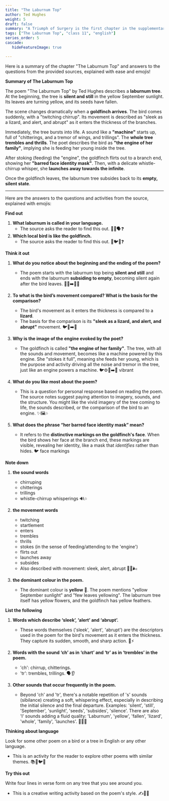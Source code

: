 ```yaml
---
title: "The Laburnum Top"
author: Ted Hughes
weight: 5
draft: false
summary: "A Triumph of Surgery is the first chapter in the supplementary reader Footprints without Feet. Written by James Herriot, the story concerns a small dog named ..."
tags: ["The Laburnum Top", "class 11", "english"]
series_order: 5
cascade:
   hideFeatureImage: true

---
```


Here is a summary of the chapter "The Laburnum Top" and answers to the questions from the provided sources, explained with ease and emojis!

**Summary of The Laburnum Top**

The poem "The Laburnum Top" by Ted Hughes describes a **laburnum tree**. At the beginning, the tree is **silent and still** in the yellow September sunlight. Its leaves are turning yellow, and its seeds have fallen.

The scene changes dramatically when a **goldfinch arrives**. The bird comes suddenly, with a "twitching chirrup". Its movement is described as "sleek as a lizard, and alert, and abrupt" as it enters the thickness of the branches.

Immediately, the tree bursts into life. A sound like a **"machine"** starts up, full of "chitterings, and a tremor of wings, and trillings". The **whole tree trembles and thrills**. The poet describes the bird as **"the engine of her family"**, implying she is feeding her young inside the tree.

After stoking (feeding) the "engine", the goldfinch flirts out to a branch end, showing her **"barred face identity mask"**. Then, with a delicate whistle-chirrup whisper, she **launches away towards the infinite**.

Once the goldfinch leaves, the laburnum tree subsides back to its **empty, silent state**.

---

Here are the answers to the questions and activities from the source, explained with emojis:

**Find out**

1.  **What laburnum is called in your language.**
    *   The source asks the reader to find this out. 🤔🌳🗣️❓
2.  **Which local bird is like the goldfinch.**
    *   The source asks the reader to find this out. 🤔🐦💛❓

**Think it out**

1.  **What do you notice about the beginning and the ending of the poem?**
    *   The poem starts with the laburnum top being **silent and still** and ends with the laburnum **subsiding to empty**, becoming silent again after the bird leaves. 🌳🤫➡️🌳🤫

2.  **To what is the bird’s movement compared? What is the basis for the comparison?**
    *   The bird's movement as it enters the thickness is compared to a **lizard**.
    *   The basis for the comparison is its **"sleek as a lizard, and alert, and abrupt"** movement. 🐦🦎➡️💨

3.  **Why is the image of the engine evoked by the poet?**
    *   The goldfinch is called **"the engine of her family"**. The tree, with all the sounds and movement, becomes like a machine powered by this engine. She "stokes it full", meaning she feeds her young, which is the purpose and activity driving all the noise and tremor in the tree, just like an engine powers a machine. 🐦⚙️👶➡️🌳 vibrant

4.  **What do you like most about the poem?**
    *   This is a question for personal response based on reading the poem. The source notes suggest paying attention to imagery, sounds, and the structure. You might like the vivid imagery of the tree coming to life, the sounds described, or the comparison of the bird to an engine. ✨🖼️🎶

5.  **What does the phrase “her barred face identity mask” mean?**
    *   It refers to the **distinctive markings on the goldfinch's face**. When the bird shows her face at the branch end, these markings are visible, revealing her identity, like a mask that *identifies* rather than hides. 🐦 face markings

**Note down**

1.  **the sound words**
    *   chirruping
    *   chitterings
    *   trillings
    *   whistle-chirrup whisperings 🔊🎶

2.  **the movement words**
    *   twitching
    *   startlement
    *   enters
    *   trembles
    *   thrills
    *   stokes (in the sense of feeding/attending to the 'engine')
    *   flirts out
    *   launches away
    *   subsides
    *   Also described with movement: sleek, alert, abrupt 🤸‍♀️🌬️

3.  **the dominant colour in the poem.**
    *   The dominant colour is **yellow** 💛. The poem mentions "yellow September sunlight" and "few leaves yellowing". The laburnum tree itself has yellow flowers, and the goldfinch has yellow feathers.

**List the following**

1.  **Words which describe ‘sleek’, ‘alert’ and ‘abrupt’.**
    *   These words themselves ('sleek', 'alert', 'abrupt') are the descriptors used in the poem for the bird's movement as it enters the thickness. They capture its sudden, smooth, and sharp action. 👀⚡

2.  **Words with the sound ‘ch’ as in ‘chart’ and ‘tr’ as in ‘trembles’ in the poem.**
    *   'ch': chirrup, chitterings.
    *   'tr': trembles, trillings. 🗣️👂

3.  **Other sounds that occur frequently in the poem.**
    *   Beyond 'ch' and 'tr', there's a notable repetition of 's' sounds (sibilance) creating a soft, whispering effect, especially in describing the initial silence and the final departure. Examples: 'silent', 'still', 'September', 'sunlight', 'seeds', 'subsides', 'silence'. There are also 'l' sounds adding a fluid quality: 'Laburnum', 'yellow', 'fallen', 'lizard', 'whole', 'family', 'launches'. 🤫✨💨

**Thinking about language**

Look for some other poem on a bird or a tree in English or any other language.
*   This is an activity for the reader to explore other poems with similar themes. 📚🌳🐦📖

**Try this out**

Write four lines in verse form on any tree that you see around you.
*   This is a creative writing activity based on the poem's style. ✍️🌲📝